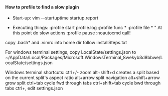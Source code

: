 #### How to profile to find a slow plugin

  * Start-up:
vim --startuptime startup.report

  * Executing things:
:profile start profile.log
:profile func *
:profile file *
" At this point do slow actions
:profile pause
:noautocmd qall!

copy .bash* and .vimrc into home dir
follow installSteps.txt

For windows terminal settings, copy LocalState/settings.json to ~/AppData/Local/Packages/Microsoft.WindowsTerminal_8wekyb3d8bbwe/LocalState/settings.json

Windows terminal shortcuts:
ctrl+/- zoom
alt+shift+d creates a split based on the current split's aspect ratio
alt+arrow split navigation
alt+shift+arrow grow split
ctrl+tab cycle fwd through tabs
ctrl+shift+tab cycle bwd through tabs
ctrl+, edit settings.json
